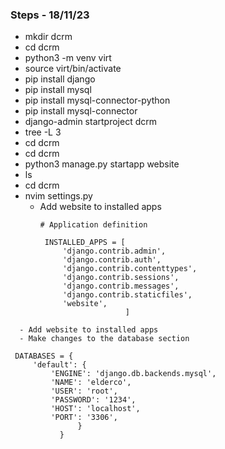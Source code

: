 ### Steps - 18/11/23
- mkdir dcrm
- cd dcrm
- python3 -m venv virt
- source virt/bin/activate
- pip install django
- pip install mysql
- pip install mysql-connector-python
- pip install mysql-connector
- django-admin startproject dcrm
- tree -L 3
- cd dcrm
- cd dcrm
- python3 manage.py startapp website
- ls
- cd dcrm
- nvim settings.py
  - Add website to installed apps
    ```
    # Application definition

     INSTALLED_APPS = [
         'django.contrib.admin',
         'django.contrib.auth',
         'django.contrib.contenttypes',
         'django.contrib.sessions',
         'django.contrib.messages',
         'django.contrib.staticfiles',
         'website',
                       ]
```
  - Add website to installed apps
  - Make changes to the database section
```
     DATABASES = {
         'default': {
             'ENGINE': 'django.db.backends.mysql',
             'NAME': 'elderco',
             'USER': 'root',
             'PASSWORD': '1234',
             'HOST': 'localhost',
             'PORT': '3306',
                   }
               }
  ```

